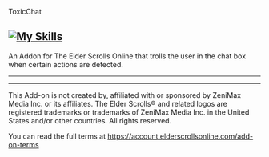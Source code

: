 ToxicChat

[![My Skills](https://skillicons.dev/icons?i=lua)](https://skillicons.dev)
---
An Addon for The Elder Scrolls Online that trolls the user in the chat box when certain actions are detected.

---






---
This Add-on is not created by, affiliated with or sponsored by ZeniMax Media Inc. or its affiliates. The Elder Scrolls® and related logos are registered trademarks or trademarks of ZeniMax Media Inc. in the United States and/or other countries. All rights reserved.

You can read the full terms at https://account.elderscrollsonline.com/add-on-terms